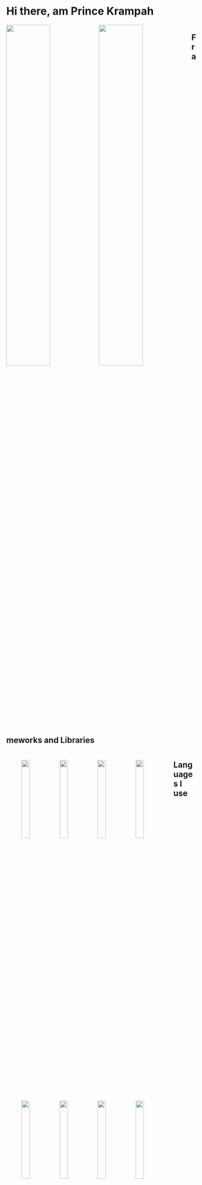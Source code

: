 # Hi there, am Prince Krampah

<div style="margin-bottom: 40px">
  <img align="left" width="48%" src="https://github-readme-stats.vercel.app/api?username=Princekrampah&show_icons=true&theme=radical" />
  <img align="left" width="48%" src="https://github-readme-stats.vercel.app/api/top-langs/?username=Princekrampah" />
</div>


## Frameworks and Libraries

<div style="margin: 40px">  
  <img align="left" width="23%" src="https://img.shields.io/badge/Anaconda-%2344A833.svg?style=for-the-badge&logo=anaconda&logoColor=white" />
  <img align="left" width="23%" src="https://img.shields.io/badge/node.js-6DA55F?style=for-the-badge&logo=node.js&logoColor=white" />
  <img align="left" width="23%" src="https://img.shields.io/badge/react-%2320232a.svg?style=for-the-badge&logo=react&logoColor=%2361DAFB" />
  <img align="left" width="23%" src="https://img.shields.io/badge/django-%23092E20.svg?style=for-the-badge&logo=django&logoColor=white" />
</div>

## Languages I use

<div style="margin: 40px">  
  <img align="left" width="23%" src="https://img.shields.io/badge/python-3670A0?style=for-the-badge&logo=python&logoColor=ffdd54" />
  <img align="left" width="23%" src="https://img.shields.io/badge/javascript-%23323330.svg?style=for-the-badge&logo=javascript&logoColor=%23F7DF1E" />
  <img align="left" width="23%" src="https://img.shields.io/badge/latex-%23008080.svg?style=for-the-badge&logo=latex&logoColor=white" />
  <img align="left" width="23%" src="https://img.shields.io/badge/Solidity-%23363636.svg?style=for-the-badge&logo=solidity&logoColor=white" />
</div>


<!--
**Princekrampah/Princekrampah** is a ✨ _special_ ✨ repository because its `README.md` (this file) appears on your GitHub profile.

Here are some ideas to get you started:

- 🔭 I’m currently working on ...
- 🌱 I’m currently learning ...
- 👯 I’m looking to collaborate on ...
- 🤔 I’m looking for help with ...
- 💬 Ask me about ...
- 📫 How to reach me: ...
- 😄 Pronouns: ...
- ⚡ Fun fact: ...
-->
